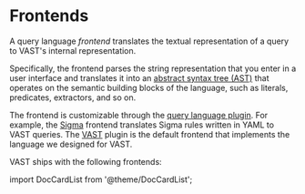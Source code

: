 # Frontends

A query language *frontend* translates the textual representation of a query to
VAST's internal representation.

Specifically, the frontend parses the string representation that you enter in a
user interface and translates it into an [abstract syntax tree
(AST)](https://en.wikipedia.org/wiki/Abstract_syntax_tree) that
operates on the semantic building blocks of the language, such as literals,
predicates, extractors, and so on.

The frontend is customizable through the [query language
plugin][language-plugin]. For example, the [Sigma](frontends/sigma)
frontend translates Sigma rules written in YAML to VAST queries. The
[VAST](frontends/vast) plugin is the default frontend that implements the
language we designed for VAST.

[language-plugin]: ../../develop/architecture/plugins.md#language

VAST ships with the following frontends:

import DocCardList from '@theme/DocCardList';

<DocCardList />
